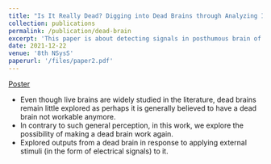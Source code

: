 ```yaml
---
title: "Is It Really Dead? Digging into Dead Brains through Analyzing Its Behavior in Response to Inducing External Impulses"
collection: publications
permalink: /publication/dead-brain
excerpt: 'This paper is about detecting signals in posthumous brain of a goat.'
date: 2021-12-22
venue: '8th NSysS'
paperurl: '/files/paper2.pdf'
---
```


[Poster](/files/nsys_final.pdf)

- Even though live brains are widely studied in the literature, dead brains remain little explored as perhaps it is generally believed to have a dead brain not workable anymore.
- In contrary to such general perception, in this work, we explore the possibility of making a dead brain work again.
- Explored outputs from a dead brain in response to applying external stimuli (in the form of electrical signals) to it.
